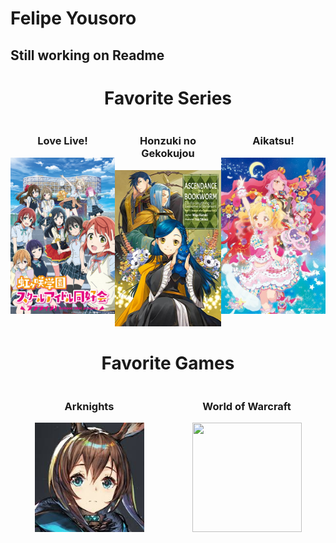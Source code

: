 # Felipe Yousoro

## Still working on Readme

<div align="center">
<h1>Favorite Series</h1>
</div>

<div style="display: flex; flex-direction: row; justify-content: space-around;">

<div align="left">
<h3 align="center">Love Live!</h3>
<img height="250" width="176" src="./imgs/love-live.jpg"> 
</div>

<div align="center">
<h3 align="center">Honzuki no Gekokujou</h3>
<img height="250" width="176" src="./imgs/honzuki.jpg">
</div>

<div align="left">
<h3 align="center">Aikatsu!</h3>
<img height="250" width="176" src="./imgs/aikatsu.jpg"> 
</div>

</div>

<div align="center">
<h1>Favorite Games</h1>
</div>

<div style="display: flex; flex-direction: row; justify-content: space-around;">

<div align="left">
<h3 align="center">Arknights</h3>
<img height="175" width="175" src="./imgs/arknights.jpg"> 
</div>

<div align="left">
<h3 align="center">World of Warcraft</h3>
<img height="175" width="175" src="./imgs/wow.png"> 
</div>



</div>
